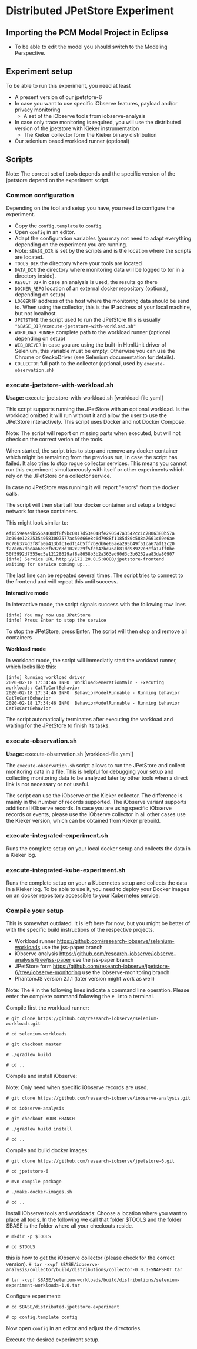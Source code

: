 # Distributed JPetStore Experiment

## Importing the PCM Model Project in Eclipse

- To be able to edit the model you should switch to the Modeling Perspective.

## Experiment setup

To be able to run this experiment, you need at least
- A present version of our jpetstore-6
- In case you want to use specific iObserve features, payload and/or privacy monitoring
  - A set of the iObserve tools from iobserve-analysis
- In case only trace monitoring is required, you will use the distributed version
  of the jpetstore with Kieker instrumentation
  - The Kieker collector form the Kieker binary distribution
- Our selenium based workload runner (optional)

## Scripts

Note: The correct set of tools depends and the specific version of the jpetstore depend on
the experiment script.

### Common configuration

Depending on the tool and setup you have, you need to configure the experiment.
- Copy the `config.template` to `config`.
- Open `config` in an editor.
- Adapt the configuration variables (you may not need to adapt everything depending on
  the experiment you are running.
- Note: `$BASE_DIR` is set by the scripts and is the location where the scripts are located.
- `TOOLS_DIR` the directory where your tools are located
- `DATA_DIR` the directory where monitoring data will be logged to (or in a directory inside).
- `RESULT_DIR` in case an analysis is used, the results go there
- `DOCKER_REPO` location of an external docker repository (optional, depending on setup)
- `LOGGER` IP address of the host where the monitoring data should be send to. When using the
  collector, this is the IP address of your local machine, but not localhost.
- `JPETSTORE` the script used to run the JPetStore this is usually
  `"$BASE_DIR/execute-jpetstore-with-workload.sh"`
- `WORKLOAD_RUNNER` complete path to the workload runner (optional depending on setup)
- `WEB_DRIVER` in case you are using the built-in HtmlUnit driver of Selenium, this variable
  must be empty. Otherwise you can use the Chrome or GeckoDriver (see Selenium documentation
  for details).
- `COLLECTOR` full path to the collector (optional, used by `execute-observation.sh`)


### execute-jpetstore-with-workload.sh

**Usage:** execute-jpetstore-with-workload.sh [workload-file.yaml]

This script supports running the JPetStore with an optional workload. Is the workload omitted
it will run without it and allow the user to use the JPetStore interactively. This script
uses Docker and not Docker Compose.

Note: The script will report on missing parts when executed, but will not check on the
correct verion of the tools.

When started, the script tries to stop and remove any docker container which might be
remaining from the previous run, in case the script has failed. It also tries to stop rogue
collector services. This means you cannot run this experiment simultaneously with itself
or other experiments which rely on the JPetStore or a collector service.

In case no JPetStore was running it will report "errors" from the docker calls.

The script will then start all four docker container and setup a bridged network for these
containers.

This might look similar to:
```
ef1559eae9b556a408df8f9bc0817d53e048fe290547a3542cc1c7806380b57a
3c904e128253540583007577ac50d66e8c6d7988f1185d80c588a7661c69e6ae
0c70b374d3f8fa0a413bfc1edf14b5ff7b8db6e65aea295b49f51ca67af12c20
f27ae67dbeaa6e88f692c8d102c229f5fcb42bc76ab81dd93922e3cfa17ff0be
50f5992d7555ec5e12128629af8a8658b3b2a363ed90d3c3b6262aa83da80907
[info] Service URL http://172.20.0.5:8080/jpetstore-frontend
waiting for service coming up...
```

The last line can be repeated several times. The script tries to connect to the frontend and
will repeat this until success.

**Interactive mode**

In interactive mode, the script signals success with the following tow lines

```
[info] You may now use JPetStore
[info] Press Enter to stop the service
```

To stop the JPetStore, press Enter. The script will then stop and remove all containers

**Workload mode**

In workload mode, the script will immediatly start the workload runner, which looks like this:
```
[info] Running workload driver
2020-02-18 17:34:46 INFO  WorkloadGenerationMain - Executing workloads: CatToCartBehavior
2020-02-18 17:34:46 INFO  BehaviorModelRunnable - Running behavior CatToCartBehavior
2020-02-18 17:34:46 INFO  BehaviorModelRunnable - Running behavior CatToCartBehavior
```

The script automatically terminates after executing the workload and waiting for the JPetStore
to finish its tasks.

### execute-observation.sh

**Usage:** execute-observation.sh [workload-file.yaml]

The `execute-observation.sh` script allows to run the JPetStore and collect monitoring data
in a file. This is helpful for debugging your setup and collecting monitoring data to be 
analyzed later by other tools when a direct link is not necessary or not useful.

The script can use the iObserve or the Kieker collector. The difference is mainly in the
number of records supported. The iObserve variant supports additional iObserve records.
In case you are using specific iObserve records or events, please use the iObserve collector
in all other cases use the Kieker version, which can be obtained from Kieker prebuild.

### execute-integrated-experiment.sh

Runs the complete setup on your local docker setup and collects the data in a Kieker log.

### execute-integrated-kube-experiment.sh

Runs the complete setup on your a Kubernetes setup and collects the data in a Kieker log.
To be able to use it, you need to deploy your Docker images on an docker repository
accessible to your Kubernetes service. 

### Compile your setup

This is somewhat outdated. It is left here for now, but you might be better of with
the specific build instructions of the respective projects.

- Workload runner https://github.com/research-iobserve/selenium-workloads 
  use the jss-paper branch
- iObserve analysis https://github.com/research-iobserve/iobserve-analysis/tree/jss-paper
  use the jss-paper branch
- JPetStore form https://github.com/research-iobserve/jpetstore-6/tree/iobserve-monitoring
  use the iobserve-monitoring branch
- PhantomJS version 2.1.1 (later version might work as well)

Note: The `#` in the following lines indicate a command line operation. Please enter the
complete command following the `# ` into a terminal.

Compile first the workload runner:

`# git clone https://github.com/research-iobserve/selenium-workloads.git`

`# cd selenium-workloads`

`# git checkout master`

`# ./gradlew build`

`# cd ..`

Compile and install iObserve:

Note: Only need when specific iObserve records are used.

`# git clone https://github.com/research-iobserve/iobserve-analysis.git`

`# cd iobserve-analysis`

`# git checkout YOUR-BRANCH`

`# ./gradlew build install`

`# cd ..`

Compile and build docker images:

`# git clone https://github.com/research-iobserve/jpetstore-6.git`

`# cd jpetstore-6`

`# mvn compile package`

`# ./make-docker-images.sh`

`# cd ..`

Install iObserve tools and workloads:
Choose a location where you want to place all tools. In the following we call that folder $TOOLS
and the folder $BASE is the folder where all your checkouts reside.

`# mkdir -p $TOOLS`

`# cd $TOOLS`

this is how to get the iObserve collector (please check for the correct version).
`# tar -xvpf $BASE/iobserve-analysis/collector/build/distributions/collector-0.0.3-SNAPSHOT.tar`

`# tar -xvpf $BASE/selenium-workloads/build/distributions/selenium-experiment-workloads-1.0.tar`

Configure experiment:

`# cd $BASE/distributed-jpetstore-experiment`

`# cp config.template config`

Now open `config` in an editor and adjust the directories.

Execute the desired experiment setup.


